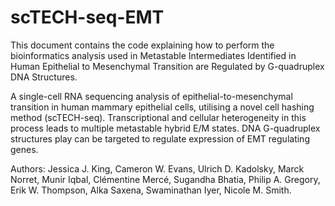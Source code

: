 # scTECH-seq-EMT

This document contains the code explaining how to perform the bioinformatics analysis used in Metastable Intermediates Identified in Human Epithelial to Mesenchymal Transition are Regulated by G-quadruplex DNA Structures. 

A single-cell RNA sequencing analysis of epithelial-to-mesenchymal transition in human mammary epithelial cells, utilising a novel cell hashing method (scTECH-seq). Transcriptional and cellular heterogeneity in this process leads to multiple metastable hybrid E/M states. DNA G-quadruplex structures play can be targeted to regulate expression of EMT regulating genes. 


Authors:
Jessica J. King, Cameron W. Evans, Ulrich D. Kadolsky, Marck Norret,  Munir Iqbal, Clémentine Mercé, Sugandha Bhatia, Philip A. Gregory, Erik W. Thompson, Alka Saxena, Swaminathan Iyer, Nicole M. Smith.
